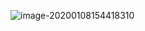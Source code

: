 ![image-20200108154418310](C:\Users\gmalarski\AppData\Roaming\Typora\typora-user-images\image-20200108154418310.png)